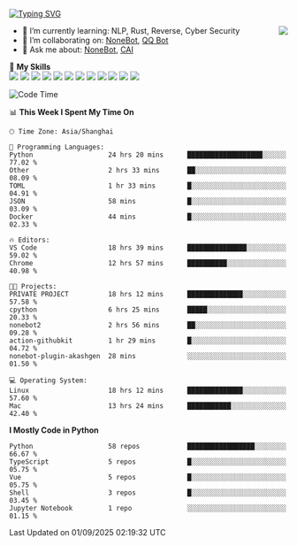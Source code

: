 [![Typing SVG](https://readme-typing-svg.herokuapp.com?size=25&duration=2500&color=8C43EA&vCenter=true&width=200&height=40&lines=Hi+there+%F0%9F%91%8B%F0%9F%8F%BB;I'm+yanyongyu)](https://git.io/typing-svg)

<a href="#">
  <img align="right" src="https://github-readme-stats.vercel.app/api?username=yanyongyu&count_private=true&show_icons=true&bg_color=15,f2f7fd,E0EAFC" />
</a>

- 🌱 I’m currently learning: NLP, Rust, Reverse, Cyber Security
- 👯 I’m collaborating on: [NoneBot](https://github.com/nonebot), [QQ Bot](https://github.com/Mrs4s/go-cqhttp)
- 💬 Ask me about: [NoneBot](https://github.com/nonebot), [CAI](https://github.com/cscs181/CAI)

🌟 **My Skills**  
![](https://img.shields.io/badge/-Python-3e74a2?style=flat-square&logo=Python&logoColor=fff)
![](https://img.shields.io/badge/-TypeScript-3178C6?style=flat-square&logo=TypeScript&logoColor=fff)
![](https://img.shields.io/badge/-Vue-4fc08d?style=flat-square&logo=Vue.js&logoColor=fff)
![](https://img.shields.io/badge/-React-2d98ce?style=flat-square&logo=React&logoColor=fff)
![](https://img.shields.io/badge/-FastAPI-009688?style=flat-square&logo=FastAPI&logoColor=fff)
![](https://img.shields.io/badge/-Linux-000000?style=flat-square&logo=Linux&logoColor=fff)
![](https://img.shields.io/badge/-Docker-2496ED?style=flat-square&logo=Docker&logoColor=fff)
![](https://img.shields.io/badge/-Kubernetes-326CE5?style=flat-square&logo=Kubernetes&logoColor=fff)
![](https://img.shields.io/badge/-GitHub%20Actions-2088FF?style=flat-square&logo=GitHubActions&logoColor=fff)
![](https://img.shields.io/badge/-PostgreSQL-4169E1?style=flat-square&logo=PostgreSQL&logoColor=fff)
![](https://img.shields.io/badge/-Redis-DC382D?style=flat-square&logo=Redis&logoColor=fff)
![](https://img.shields.io/badge/-MongoDB-47A248?style=flat-square&logo=MongoDB&logoColor=fff)

<!--START_SECTION:waka-->
![Code Time](http://img.shields.io/badge/Code%20Time-7%2C938%20hrs%2021%20mins-blue)

📊 **This Week I Spent My Time On** 

```text
🕑︎ Time Zone: Asia/Shanghai

💬 Programming Languages: 
Python                   24 hrs 20 mins      ███████████████████░░░░░░   77.02 % 
Other                    2 hrs 33 mins       ██░░░░░░░░░░░░░░░░░░░░░░░   08.09 % 
TOML                     1 hr 33 mins        █░░░░░░░░░░░░░░░░░░░░░░░░   04.91 % 
JSON                     58 mins             █░░░░░░░░░░░░░░░░░░░░░░░░   03.09 % 
Docker                   44 mins             █░░░░░░░░░░░░░░░░░░░░░░░░   02.33 % 

🔥 Editors: 
VS Code                  18 hrs 39 mins      ███████████████░░░░░░░░░░   59.02 % 
Chrome                   12 hrs 57 mins      ██████████░░░░░░░░░░░░░░░   40.98 % 

🐱‍💻 Projects: 
PRIVATE PROJECT          18 hrs 12 mins      ██████████████░░░░░░░░░░░   57.58 % 
cpython                  6 hrs 25 mins       █████░░░░░░░░░░░░░░░░░░░░   20.33 % 
nonebot2                 2 hrs 56 mins       ██░░░░░░░░░░░░░░░░░░░░░░░   09.28 % 
action-githubkit         1 hr 29 mins        █░░░░░░░░░░░░░░░░░░░░░░░░   04.72 % 
nonebot-plugin-akashgen  28 mins             ░░░░░░░░░░░░░░░░░░░░░░░░░   01.50 % 

💻 Operating System: 
Linux                    18 hrs 12 mins      ██████████████░░░░░░░░░░░   57.60 % 
Mac                      13 hrs 24 mins      ███████████░░░░░░░░░░░░░░   42.40 % 
```

**I Mostly Code in Python** 

```text
Python                   58 repos            █████████████████░░░░░░░░   66.67 % 
TypeScript               5 repos             █░░░░░░░░░░░░░░░░░░░░░░░░   05.75 % 
Vue                      5 repos             █░░░░░░░░░░░░░░░░░░░░░░░░   05.75 % 
Shell                    3 repos             █░░░░░░░░░░░░░░░░░░░░░░░░   03.45 % 
Jupyter Notebook         1 repo              ░░░░░░░░░░░░░░░░░░░░░░░░░   01.15 % 
```




 Last Updated on 01/09/2025 02:19:32 UTC
<!--END_SECTION:waka-->
